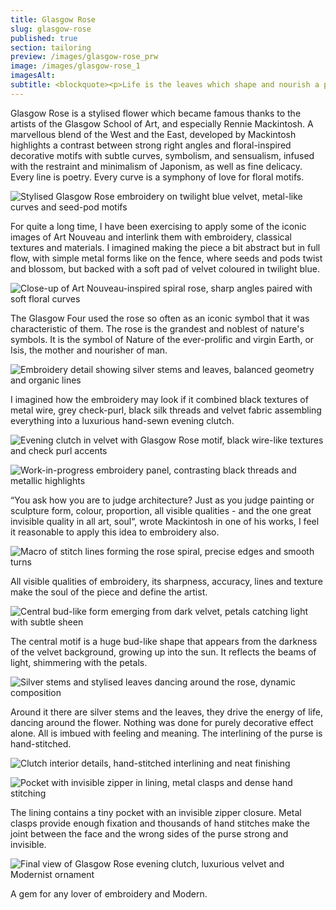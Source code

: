 ```yaml
---
title: Glasgow Rose
slug: glasgow-rose
published: true
section: tailoring
preview: /images/glasgow-rose_prw
image: /images/glasgow-rose_1
imagesAlt:
subtitle: <blockquote><p>Life is the leaves which shape and nourish a plant, but art is the flower which embodies its meaning.</p><cite>Charles Rennie Mackintosh</cite></blockquote>
---
```


Glasgow Rose is a stylised flower which became famous thanks to the artists of the Glasgow School of Art, and especially Rennie Mackintosh. A marvellous blend of the West and the East, developed by Mackintosh highlights a contrast between strong right angles and floral-inspired decorative motifs with subtle curves, symbolism, and sensualism, infused with the restraint and minimalism of Japonism, as well as fine delicacy. Every line is poetry. Every curve is a symphony of love for floral motifs.

![Stylised Glasgow Rose embroidery on twilight blue velvet, metal-like curves and seed-pod motifs](/images/glasgow-rose_2)

For quite a long time, I have been exercising to apply some of the iconic images of Art Nouveau and interlink them with embroidery, classical textures and materials. I imagined making the piece a bit abstract but in full flow, with simple metal forms like on the fence, where seeds and pods twist and blossom, but backed with a soft pad of velvet coloured in twilight blue.

![Close-up of Art Nouveau-inspired spiral rose, sharp angles paired with soft floral curves](/images/glasgow-rose_3)

The Glasgow Four used the rose so often as an iconic symbol that it was characteristic of them. The rose is the grandest and noblest of nature's symbols. It is the symbol of Nature of the ever-prolific and virgin Earth, or Isis, the mother and nourisher of man.

![Embroidery detail showing silver stems and leaves, balanced geometry and organic lines](/images/glasgow-rose_4)

I imagined how the embroidery may look if it combined black textures of metal wire, grey check-purl, black silk threads and velvet fabric assembling everything into a luxurious hand-sewn evening clutch.

![Evening clutch in velvet with Glasgow Rose motif, black wire-like textures and check purl accents](/images/glasgow-rose_5)

![Work-in-progress embroidery panel, contrasting black threads and metallic highlights](/images/glasgow-rose_6)

“You ask how you are to judge architecture? Just as you judge painting or sculpture form, colour, proportion, all visible qualities - and the one great invisible quality in all art, soul“, wrote Mackintosh in one of his works, I feel it reasonable to apply this idea to embroidery also.

![Macro of stitch lines forming the rose spiral, precise edges and smooth turns](/images/glasgow-rose_7)

All visible qualities of embroidery, its sharpness, accuracy, lines and texture make the soul of the piece and define the artist.

![Central bud-like form emerging from dark velvet, petals catching light with subtle sheen](/images/glasgow-rose_8)

The central motif is a huge bud-like shape that appears from the darkness of the velvet background, growing up into the sun. It reflects the beams of light, shimmering with the petals.

![Silver stems and stylised leaves dancing around the rose, dynamic composition](/images/glasgow-rose_9)

Around it there are silver stems and the leaves, they drive the energy of life, dancing around the flower. Nothing was done for purely decorative effect alone. All is imbued with feeling and meaning. The interlining of the purse is hand-stitched.

![Clutch interior details, hand-stitched interlining and neat finishing](/images/glasgow-rose_10)

![Pocket with invisible zipper in lining, metal clasps and dense hand stitching](/images/glasgow-rose_11)

The lining contains a tiny pocket with an invisible zipper closure. Metal clasps provide enough fixation and thousands of hand stitches make the joint between the face and the wrong sides of the purse strong and invisible.

![Final view of Glasgow Rose evening clutch, luxurious velvet and Modernist ornament](/images/glasgow-rose_1)

A gem for any lover of embroidery and Modern.
